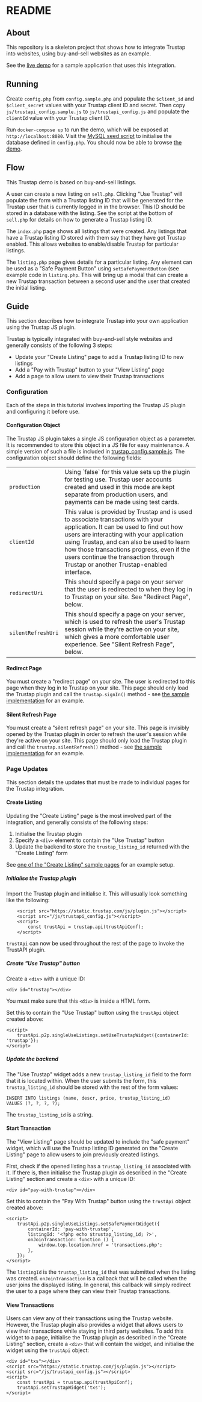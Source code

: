README
======

About
-----

This repository is a skeleton project that shows how to integrate Trustap into
websites, using buy-and-sell websites as an example.

See the [live demo](https://demo.trustap.com) for a sample application that
uses this integration.

Running
-------

Create `config.php` from `config.sample.php` and populate the `$client_id` and
`$client_secret` values with your Trustap client ID and secret. Then copy
`js/trustapi_config.sample.js` to `js/trustapi_config.js` and populate the
`clientId` value with your Trustap client ID.

Run `docker-compose up` to run the demo, which will be exposed at
`http://localhost:8080`. Visit the [MySQL seed
script](http://localhost:8080/reseed_mysql.php) to initialise the database
defined in `config.php`. You should now be able to browse [the
demo](http://localhost:8080).

Flow
----

This Trustap demo is based on buy-and-sell listings.

A user can create a new listing on `sell.php`. Clicking "Use Trustap" will
populate the form with a Trustap listing ID that will be generated for the
Trustap user that is currently logged in in the browser. This ID should be
stored in a database with the listing. See the script at the bottom of
`sell.php` for details on how to generate a Trustap listing ID.

The `index.php` page shows all listings that were created. Any listings that
have a Trustap listing ID stored with them say that they have got Trustap
enabled. This allows websites to enable/disable Trustap for particular listings.

The `listing.php` page gives details for a particular listing. Any element can
be used as a "Safe Payment Button" using `setSafePaymentButton` (see example
code in `listing.php`. This will bring up a modal that can create a new Trustap
transaction between a second user and the user that created the initial listing.

Guide
-----

This section describes how to integrate Trustap into your own application using
the Trustap JS plugin.

Trustap is typically integrated with buy-and-sell style websites and generally
consists of the following 3 steps:

* Update your "Create Listing" page to add a Trustap listing ID to new listings
* Add a "Pay with Trustap" button to your "View Listing" page
* Add a page to allow users to view their Trustap transactions

### Configuration

Each of the steps in this tutorial involves importing the Trustap JS plugin and
configuring it before use.

#### Configuration Object

The Trustap JS plugin takes a single JS configuration object as a parameter. It
is recommended to store this object in a JS file for easy maintenance. A simple
version of such a file is included in
[trustap_config.sample.js](js/trustap_config.sample.js). The configuration
object should define the following fields:

<table>
    <tr>
        <td><code>production</code></td>
        <td>
            Using `false` for this value sets up the plugin for testing use.
            Trustap user accounts created and used in this mode are kept
            separate from production users, and payments can be made using test
            cards.
        </td>
    </tr>
    <tr>
        <td><code>clientId</code></td>
        <td>
            This value is provided by Trustap and is used to associate
            transactions with your application. It can be used to find out how
            users are interacting with your application using Trustap, and can
            also be used to learn how those transactions progress, even if the
            users continue the transaction through Trustap or another
            Trustap-enabled interface.
        </td>
    </tr>
    <tr>
        <td><code>redirectUri</code></td>
        <td>
            This should specify a page on your server that the user is
            redirected to when they log in to Trustap on your site. See
            "Redirect Page", below.
        </td>
    </tr>
    <tr>
        <td><code>silentRefreshUri</code></td>
        <td>
            This should specify a page on your server, which is used to refresh
            the user's Trustap session while they're active on your site, which
            gives a more comfortable user experience. See
            "Silent Refresh Page", below.
        </td>
    </tr>
</table>

#### Redirect Page

You must create a "redirect page" on your site. The user is redirected to this
page when they log in to Trustap on your site. This page should only load the
Trustap plugin and call the `trustap.signIn()` method - see [the sample
implementation](intg/trustapi_sign_in.php) for an example.

#### Silent Refresh Page

You must create a "silent refresh page" on your site. This page is invisibly
opened by the Trustap plugin in order to refresh the user's session while
they're active on your site. This page should only load the Trustap plugin and
call the `trustap.silentRefresh()` method - see [the sample
implementation](intg/trustapi_silent_refresh.php) for an example.

### Page Updates

This section details the updates that must be made to individual pages for the
Trustap integration.

#### Create Listing

Updating the "Create Listing" page is the most involved part of the integration,
and generally consists of the following steps:

1. Initialise the Trustap plugin
2. Specify a `<div>` element to contain the "Use Trustap" button
3. Update the backend to store the `trustap_listing_id` returned with the
   "Create Listing" form

See [one of the "Create Listing" sample pages](p2p/sell.php) for an example
setup.

##### Initialise the Trustap plugin

Import the Trustap plugin and initialise it. This will usually look something
like the following:

        <script src="https://static.trustap.com/js/plugin.js"></script>
        <script src="/js/trustapi_config.js"></script>
        <script>
            const trustApi = trustap.api(trustApiConf);
        </script>

`trustApi` can now be used throughout the rest of the page to invoke the
TrustAPI plugin.

##### Create "Use Trustap" button

Create a `<div>` with a unique ID:

    <div id="trustap"></div>

You must make sure that this `<div>` is inside a HTML form.

Set this to contain the "Use Trustap" button using the `trustApi` object created
above:

    <script>
        trustApi.p2p.singleUseListings.setUseTrustapWidget({containerId: 'trustap'});
    </script>

##### Update the backend

The "Use Trustap" widget adds a new `trustap_listing_id` field to the form that
it is located within. When the user submits the form, this `trustap_listing_id`
should be stored with the rest of the form values:

    INSERT INTO listings (name, descr, price, trustap_listing_id)
    VALUES (?, ?, ?, ?);

The `trustap_listing_id` is a string.

#### Start Transaction

The "View Listing" page should be updated to include the "safe payment" widget,
which will use the Trustap listing ID generated on the "Create Listing" page to
allow users to join previously created listings.

First, check if the opened listing has a `trustap_listing_id` associated with
it. If there is, then initialise the Trustap plugin as described in the "Create
Listing" section and create a `<div>` with a unique ID:

    <div id="pay-with-trustap"></div>

Set this to contain the "Pay With Trustap" button using the `trustApi` object
created above:

    <script>
        trustApi.p2p.singleUseListings.setSafePaymentWidget({
            containerId: 'pay-with-trustap',
            listingId: '<?php echo $trustap_listing_id; ?>',
            onJoinTransaction: function () {
                window.top.location.href = 'transactions.php';
            },
        });
    </script>

The `listingId` is the `trustap_listing_id` that was submitted when the listing
was created. `onJoinTransaction` is a callback that will be called when the user
joins the displayed listing. In general, this callback will simply redirect the
user to a page where they can view their Trustap transactions.

#### View Transactions

Users can view any of their transactions using the Trustap website. However, the
Trustap plugin also provides a widget that allows users to view their
transactions while staying in third party websites. To add this widget to a
page, initialise the Trustap plugin as described in the "Create Listing"
section, create a `<div>` that will contain the widget, and initialise the
widget using the `trustApi` object:

    <div id="txs"></div>
    <script src="https://static.trustap.com/js/plugin.js"></script>
    <script src="/js/trustapi_config.js"></script>
    <script>
        const trustApi = trustap.api(trustApiConf);
        trustApi.setTrustapWidget('txs');
    </script>
